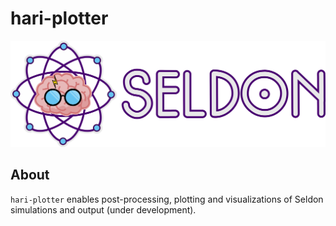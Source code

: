 # hari-plotter
![Logo](res/logo_text.png)

## About 

`hari-plotter` enables post-processing, plotting and visualizations of Seldon simulations and output (under development). 
